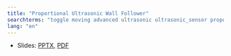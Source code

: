 ```yaml
---
title: "Proportional Ultrasonic Wall Follower"
searchterms: "toggle moving advanced ultrasonic ultrasonic_sensor proportional_control proportional wall_follower moving ultrasonic_wall_follower proportional_ultrasonic_wall_follower"
lang: "en"
---
```

 <ul>
 <li class="ng-binding">Slides:
 <a href="translations/en-us/advanced/ProportionalTwoColorLineFollower.pptx">PPTX</a>,
 <a href="translations/en-us/advanced/ProportionalTwoColorLineFollower.pdf">PDF</a>
 </li>
 </ul>
